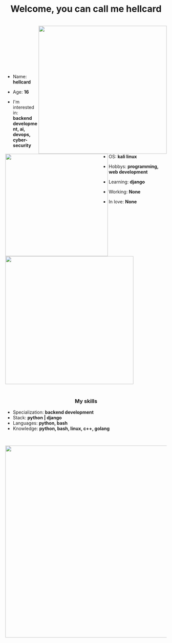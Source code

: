 <h1 align="center">Welcome, you can call me hellcard</h1>
<br>
<img align="right" src="https://github.com/hellcard/hellcard/blob/main/assets/arlecchino_main.jpg" width="400" />
<img align="left" src="https://github.com/hellcard/hellcard/blob/main/assets/about_me.jpg" width="320" />
<br> <br> <br> <br> <br> <br> <br> <br>

- Name: **hellcard**

- Age: **16**

- I'm interested in: **backend development, ai, devops, cyber-security**

- OS: **kali linux**
  
- Hobbys: **programming, web development**

- Learning: **django**

- Working: **None**

- In love: **None**


<img src="https://github-readme-stats.vercel.app/api?username=hellcard&show_icons=true&theme=shadow_red&hide_border=true" width="400">
<h3 align="center"><br>My skills</h3>

- Specialization: **backend development**
- Stack: **python | django**
- Languages: **python, bash**
- Knowledge: **python, bash, linux, c++, golang**
<br>
<p align="center">
<img src="https://github.com/hellcard/hellcard/blob/main/assets/end.jpg" width="600"/>
</p>
